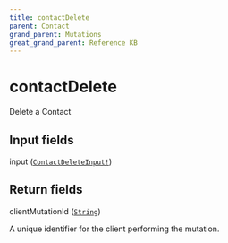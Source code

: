 ```yaml
---
title: contactDelete
parent: Contact
grand_parent: Mutations
great_grand_parent: Reference KB
---
```


# contactDelete

Delete a Contact

## Input fields

<div class="field-entry ">
  <span id="input" class="field-name anchored">input (<code><a href="/docs/reference_kb/input_object/contact/contact_delete_input">ContactDeleteInput!</a></code>)</span>

  <div class="description-wrapper">

  </div>
</div>

## Return fields

<div class="field-entry ">
  <span id="client_mutation_id" class="field-name anchored">clientMutationId (<code><a href="/docs/reference_kb/scalar/string">String</a></code>)</span>

  <div class="description-wrapper">
   <p>A unique identifier for the client performing the mutation.</p>

  </div>
</div>

